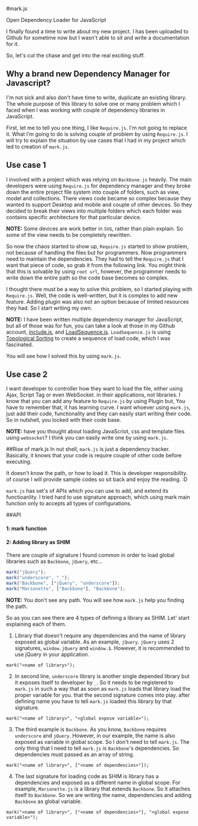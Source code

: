 #mark.js


Open Dependency Loader for JavaScript

I finally found a time to write about my new project. I has been uploaded to Github for sometime now but I wasn't able to sit and write a documentation for it.

So, let's cut the chase and get into the real exciting stuff.

Why a brand new Dependency Manager for Javascript?
--
I'm not sick and also don't have time to write, duplicate an existing library. The whole purpose of this library to solve one or many problem which I faced when I was working with couple of dependency libraries in JavaScript.

First, let me to tell you one thing, I like `Require.js`. I'm not going to replace it. What I'm going to do is solving couple of problem by using `Require.js`. I will try to explain the situation by use cases that I had in my project which led to creation of `mark.js`.

Use case 1
--
I involved with a project which was relying on `Backbone.js` heavily. The main developers were using `Require.js` for dependency manager and they broke down the entire project file system into couple of folders, such as view, model and collections. There views code became so complex because they wanted to support Desktop and mobile and couple of other devices. So they decided to break their views into multiple folders which each folder was contains specific architecture for that particular device. 

**NOTE:** Some devices are work better in `SVG`, rather than plain explain. So some of the view needs to be completely rewritten.

So now the chaos started to show up, `Require.js` started to show problem, not because of handling the files but for programmers. Now programmers need to maintain the dependencies. They had to tell the `Require.js` that I want that piece of code, so grab it from the following link. You might think that this is solvable by using `root url`, however, the programmer needs to write down the entire path so the code base becomes so complex. 

I thought there must be a way to solve this problem, so I started playing with `Require.js`. Well, the code is well-written, but it is complex to add new feature. Adding plugin was also not an option because of limited resources they had. So I start writing my own.

**NOTE:** I have been written multiple dependency manager for JavaScript, but all of those was for fun, you can take a look at those in my Github account, [include.js](https://github.com/alinz/include.js), and [LoadSequence.js](https://github.com/alinz/LoadSequence.js). `LoadSequence.js` is using [Topological Sorting](http://en.wikipedia.org/wiki/Topological_sorting) to create a sequence of load code, which I was fascinated.

You will see how I solved this by using `mark.js`.

Use case 2
--
I want developer to controller how they want to load the file, either using Ajax, Script Tag or even WebSocket. in their applications, not libraries. I know that you can add any feature to `Require.js` by using Plugin but, You have to remember that, it has learning curve. I want whoever using `mark.js`, just add their code, functionality and they can easily start writing their code. So in nutshell, you locked with their code base.

**NOTE:** have you thought about loading JavaScriot, css and template files using `websocket`? I think you can easily write one by using `mark.js`.

##Rise of mark.js
In nut shell, `mark.js` is just a dependency tracker. Basically, it knows that your code is require couple of other code before executing.

It doesn't know the path, or how to load it. This is developer responsibility. of course I will provide sample codes so sit back and enjoy the reading. :D

`mark.js` has set's of APIs which you can use to add, and extend its functioanlity. I tried hard to use signature approach, which using mark main function only to accepts all types of configurations. 

##API
#### 1: mark function


#### 2: Adding library as SHIM 
There are couple of signature I found common in order to load global libraries such as `Backbone`, `jQuery`, etc… 


```javascript
mark("jQuery");
mark("underscore", "_");
mark("Backbone", ["jQuery", "underscore"]);
mark("Marionette", ["Backbone"], "Backbone");
```

**NOTE:** You don't see any path. You will see how `mark.js` help you finding the path.


So as you can see there are 4 types of defining a library as SHIM. Let' start explaining each of them.

1. Library that doesn't require any dependencies and the name of library exposed as global variable. As an example, `jQuery`. `jQuery` uses 2 signatures, `window.jQuery` and `window.$`. However, it is recommended to use jQuery in your application.

```
mark("<name of library>");
```

2. In second line, `underscore` library is another single depended library but it exposes itself to developer by `_`. So it needs to be registered to `mark.js` in such a way that as soon as `mark.js` loads that library load the proper variable for you. that the second signature comes into play. after defining name you have to tell `mark.js` loaded this library by that signature.

```
mark("<name of library>", "<global expose variable>");
```

3. The third example is `Backbone`. As you know, `Backbone` requires `underscore` and `jQuery`. However, in our example, the name is also exposed as variable in global scope. So I don't need to tell `mark.js`. The only thing that I need to tell `mark.js` is `Backbone`'s dependencies. So dependencies must passed as an array of string.

```
mark("<name of library>", ["<name of dependencies>"]);
```

4. The last signature for loading code as SHIM is library has a dependencies and exposed as a different name in global scope. For example, `Marionette.js` is a library that extends `Backbone`. So it attaches itself to `Backbone`. So we are writing the name, dependencies and adding `Backbone` as global variable.

```
mark("<name of library>", ["<name of dependencies>"], "<global expose variable>");
```







